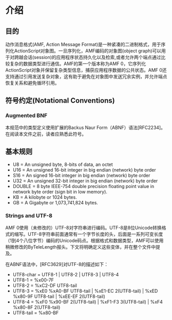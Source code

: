 # 介绍

## 目的
动作消息格式(AMF, Action Message Format)是一种紧凑的二进制格式，用于序列化ActionScript对象图。一旦序列化，AMF编码的对象图(object graph)可以用于对跨越会话(session)的应用程序状态持久化以及检索,或者允许两个端点通过比较复杂的数据类型进行通信。AMF的第一个版本称为AMF 0，它序列化ActionScript对象并保留复杂类型信息，捕获应用程序数据的公共状态。AMF 0还支持通过引用发送复杂对象，这有助于避免在对象图中发送冗余实例，并允许端点恢复关系和避免循环引用。

## 符号约定(Notational Conventions)
### Augmented BNF
本规范中的类型定义使用扩展的Backus Naur Form（ABNF）语法[RFC2234]。在阅读本文件之前，读者应熟悉此符号。

## 基本规则
- U8 = An unsigned byte, 8-bits of data, an octet 
- U16 = An unsigned 16-bit integer in big endian (network) byte order
- S16 = An signed 16-bit integer in big endian (network)  byte order
- U32 = An unsigned 32-bit integer in big endian (network) byte order
- DOUBLE = 8 byte IEEE-754 double precision floating point value in network byte order (sign bit in low memory).
- KB = A kilobyte or 1024 bytes.
- GB = A Gigabyte or 1,073,741,824 bytes. 

### Strings and UTF-8 
AMF 0使用（未修改的）UTF-8对字符串进行编码。UTF-8是8位Unicode转换格式的缩写。UTF-8字符串前面通常有一个字节长度的头，后面是一系列可变长度（1到4个八位字节）编码的Unicode码点。根据格式和数据类型，AMF可以使用稍微修改的ByTeleLength报头。下文将明确定义这些变体，并在整个文件中提及。

在ABNF语法中，[RFC3629]对UTF-8的描述如下：
- UTF8-char = UTF8-1 | UTF8-2 | UTF8-3 | UTF8-4
- UTF8-1 = %x00-7F
- UTF8-2 = %xC2-DF UTF8-tail
- UTF8-3 = %xE0 %xA0-BF UTF8-tail | %xE1-EC 2(UTF8-tail) | %xED %x80-9F UTF8-tail | %xEE-EF 2(UTF8-tail)
- UTF8-4 = %xF0 %x90-BF 2(UTF8-tail) | %xF1-F3 3(UTF8-tail) | %xF4 %x80-8F 2(UTF8-tail)
- UTF8-tail = %x80-BF 
